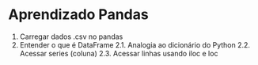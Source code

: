# Aprendizado Pandas

1. Carregar dados .csv no pandas
2. Entender o que é DataFrame
    2.1. Analogia ao dicionário do Python
    2.2. Acessar series (coluna)
    2.3. Acessar linhas usando iloc e loc